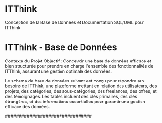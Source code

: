 # ITThink
Conception de la Base de Données et Documentation SQL/UML pour ITThink

# ITThink - Base de Données
Contexte du Projet
Objectif : Concevoir une base de données efficace et bien structurée pour prendre en charge l'ensemble des fonctionnalités de ITThink, assurant une gestion optimale des données.

Le schéma de base de données suivant est conçu pour répondre aux besoins de ITThink, une plateforme mettant en relation des utilisateurs, des projets, des catégories, des sous-catégories, des freelances, des offres, et des témoignages. Les tables incluent des clés primaires, des clés étrangères, et des informations essentielles pour garantir une gestion efficace des données.

################################

